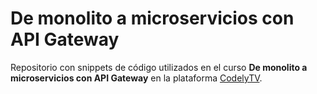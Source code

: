 # De monolito a microservicios con API Gateway
Repositorio con snippets de código utilizados en el curso **De monolito a microservicios con API Gateway** en la plataforma [CodelyTV](https://codely.tv/pro/cursos).